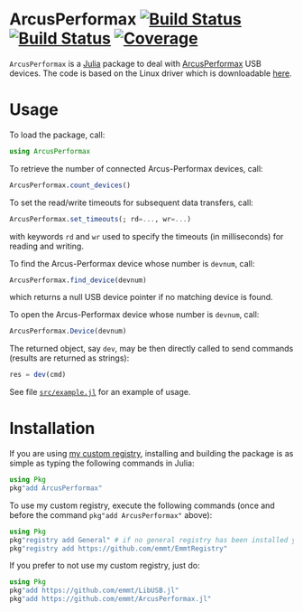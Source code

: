 # ArcusPerformax [![Build Status](https://github.com/emmt/ArcusPerformax.jl/actions/workflows/CI.yml/badge.svg?branch=main)](https://github.com/emmt/ArcusPerformax.jl/actions/workflows/CI.yml?query=branch%3Amain) [![Build Status](https://ci.appveyor.com/api/projects/status/github/emmt/ArcusPerformax.jl?svg=true)](https://ci.appveyor.com/project/emmt/ArcusPerformax-jl) [![Coverage](https://codecov.io/gh/emmt/ArcusPerformax.jl/branch/main/graph/badge.svg)](https://codecov.io/gh/emmt/ArcusPerformax.jl)

`ArcusPerformax` is a [Julia](https://julialang.org/) package to deal with
[ArcusPerformax](https://www.arcus-technology.com/) USB devices.  The code is
based on the Linux driver which is downloadable
[here](https://www.arcus-technology.com/support/downloads/download-category/sample-source-code/).


# Usage

To load the package, call:

```julia
using ArcusPerformax
```

To retrieve the number of connected Arcus-Performax devices, call:

```julia
ArcusPerformax.count_devices()
```

To set the read/write timeouts for subsequent data transfers, call:

```julia
ArcusPerformax.set_timeouts(; rd=..., wr=...)
```

with keywords `rd` and `wr` used to specify the timeouts (in milliseconds)
for reading and writing.

To find the Arcus-Performax device whose number is `devnum`, call:

```julia
ArcusPerformax.find_device(devnum)
```

which returns a null USB device pointer if no matching device is found.

To open the Arcus-Performax device whose number is `devnum`, call:

```julia
ArcusPerformax.Device(devnum)
```

The returned object, say `dev`, may be then directly called to send commands
(results are returned as strings):

```julia
res = dev(cmd)
```

See file [`src/example.jl`](src/example.jl) for an example of usage.


# Installation

If you are using [my custom registry](https://github.com/emmt/EmmtRegistry),
installing and building the package is as simple as typing the following
commands in Julia:

```julia
using Pkg
pkg"add ArcusPerformax"
```

To use my custom registry, execute the following commands (once and before the
command `pkg"add ArcusPerformax"` above):

```julia
using Pkg
pkg"registry add General" # if no general registry has been installed yet
pkg"registry add https://github.com/emmt/EmmtRegistry"
```

If you prefer to not use my custom registry, just do:

```julia
using Pkg
pkg"add https://github.com/emmt/LibUSB.jl"
pkg"add https://github.com/emmt/ArcusPerformax.jl"
```
